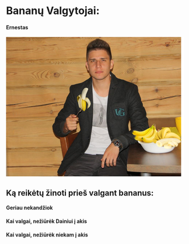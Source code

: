 ﻿# Bananų Valgytojai:

#### Ernestas
![GitHub Logo](/images/ernestas.png)

## Ką reikėtų žinoti prieš valgant bananus:
#### Geriau nekandžiok
#### Kai valgai, nežiūrėk Dainiui į akis
#### Kai valgai, nežiūrėk niekam į akis
